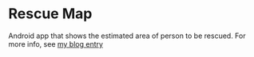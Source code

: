 # Rescue Map
Android app that shows the estimated area of person to be rescued. For more info, see <a href="http://samilkorkmaz.blogspot.com.tr/2017/01/my-first-android-app-rescue-map.html">my blog entry</a>
